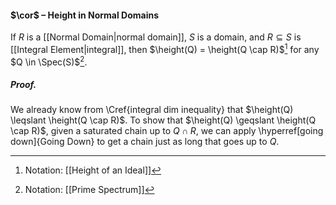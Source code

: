#### $\cor$ – Height in Normal Domains
If $R$ is a [[Normal Domain|normal domain]], $S$ is a domain, and $R \subseteq S$ is [[Integral Element|integral]], then $\height(Q) = \height(Q \cap R)$[^1] for any $Q \in \Spec(S)$[^2].

##### *Proof.*
We already know from \Cref{integral dim inequality} that $\height(Q) \leqslant \height(Q \cap R)$. To show that $\height(Q) \geqslant \height(Q \cap R)$, given a saturated chain up to $Q \cap R$, we can apply \hyperref[going down]{Going Down} to get a chain just as long that goes up to $Q$.

[^1]: Notation: [[Height of an Ideal]]
[^2]: Notation: [[Prime Spectrum]]